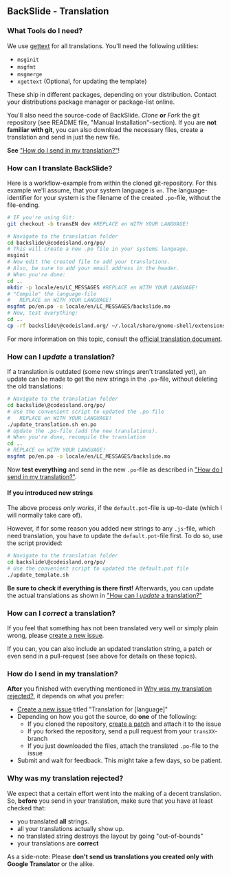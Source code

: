 ## BackSlide - Translation

### What Tools do I need?

We use [gettext](http://www.gnu.org/software/gettext/) for all translations. You'll need the following utilities:

* `msginit`
* `msgfmt`
* `msgmerge`
* `xgettext` (Optional, for updating the template)

These ship in different packages, depending on your distribution. Contact your distributions package manager or package-list online.

You'll also need the source-code of BackSlide. *Clone* **or** *Fork* the git repository (see README file, "Manual Installation"-section). If you are **not familiar with git**, you can also download the necessary files, create a translation and send in just the new file.

**See** ["How do I send in my translation?"](#how-do-i-send-in-my-translation)!

### How can I translate BackSlide?

Here is a workflow-example from within the cloned git-repository. For this example we'll assume, that your system language is `en`. The language-identifier for your system is the filename of the created `.po`-file, without the file-ending.

```bash
# IF you're using Git:
git checkout -b transEN dev #REPLACE en WITH YOUR LANGUAGE!

# Navigate to the translation folder
cd backslide\@codeisland.org/po/
# This will create a new .po file in your systems language.
msginit
# Now edit the created file to add your translations.
# Also, be sure to add your email address in the header.
# When you're done:
cd ..
mkdir -p locale/en/LC_MESSAGES #REPLACE en WITH YOUR LANGUAGE!
# "Compile" the language-file
#   REPLACE en WITH YOUR LANGUAGE!
msgfmt po/en.po -o locale/en/LC_MESSAGES/backslide.mo
# Now, test everything:
cd ..
cp -rf backslide\@codeisland.org/ ~/.local/share/gnome-shell/extensions/
```

For more information on this topic, consult the [official translation document](https://live.gnome.org/GnomeShell/Extensions/FAQ/CreatingExtensions).

### How can I *update* a translation?

If a translation is outdated (some new strings aren't translated yet), an update can be made to get the new strings in the `.po`-file, without deleting the old translations:

```bash
# Navigate to the translation folder
cd backslide\@codeisland.org/po/
# Use the convenient script to updated the .po file
#   REPLACE en WITH YOUR LANGUAGE!
./update_translation.sh en.po
# Update the .po-file (add the new translations).
# When you're done, recompile the translation
cd ..
# REPLACE en WITH YOUR LANGUAGE!
msgfmt po/en.po -o locale/en/LC_MESSAGES/backslide.mo
```

Now **test everything** and send in the new `.po`-file as described in ["How do I send in my translation?"](#how-do-i-send-in-my-translation).

#### If you introduced new strings

The above process *only works*, if the `default.pot`-file is up-to-date (which I will normally take care of).

However, if for some reason you added new strings to any `.js`-file, which need translation, you have to update the `default.pot`-file first. To do so, use the script provided:

```bash
# Navigate to the translation folder
cd backslide\@codeisland.org/po/
# Use the convenient script to updated the default.pot file
./update_template.sh
```

**Be sure to check if everything is there first!** Afterwards, you can update the actual translations as shown in ["How can I *update* a translation?"](#how-can-i-update-a-translation)

### How can I *correct* a translation?

If you feel that something has not been translated very well or simply plain wrong, please [create a new issue](https://bitbucket.org/LukasKnuth/backslide/issues/new).

If you can, you can also include an updated translation string, a patch or even send in a pull-request (see above for details on these topics).

### How do I send in my translation?

**After** you finished with everything mentioned in [Why was my translation rejected?](#why-was-my-translation-rejected), it depends on what you prefer:

* [Create a new issue](https://bitbucket.org/LukasKnuth/backslide/issues/new) titled "Translation for [language]"
* Depending on how you got the source, do **one** of the following:
  * If you cloned the repository, [create a patch](http://git-scm.com/book/ch5-2.html#Public-Large-Project) and attach it to the issue
  * If you forked the repository, send a pull request from your `transXX`-branch
  * If you just downloaded the files, attach the translated `.po`-file to the issue
* Submit and wait for feedback. This might take a few days, so be patient.

### Why was my translation rejected?

We expect that a certain effort went into the making of a decent translation. So, **before** you send in your translation, make sure that you have at least checked that:

* you translated **all** strings.
* all your translations actually show up.
* no translated string destroys the layout by going "out-of-bounds"
* your translations are **correct**

As a side-note: Please **don't send us translations you created only with Google Translator** or the alike.
